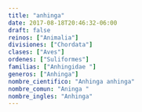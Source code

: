 ```yaml
---
title: "anhinga"
date: 2017-08-18T20:46:32-06:00
draft: false
reinos: ["Animalia"]
divisiones: ["Chordata"]
clases: ["Aves"]
ordenes: ["Suliformes"]
familias: ["Anhingidae "]
generos: ["Anhinga"]
nombre_cientifico: "Anhinga anhinga"
nombre_comun: "Aninga "
nombre_ingles: "Anhinga"
---
```

